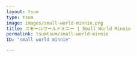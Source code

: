 ```yaml
---
layout: tsum
type: tsum
image: images/small-world-minnie.png
title: スモールワールドミニー | Small World Minnie
permalink: tsumtsum/small-world-minnie
ID: "small world minnie"

---
```

